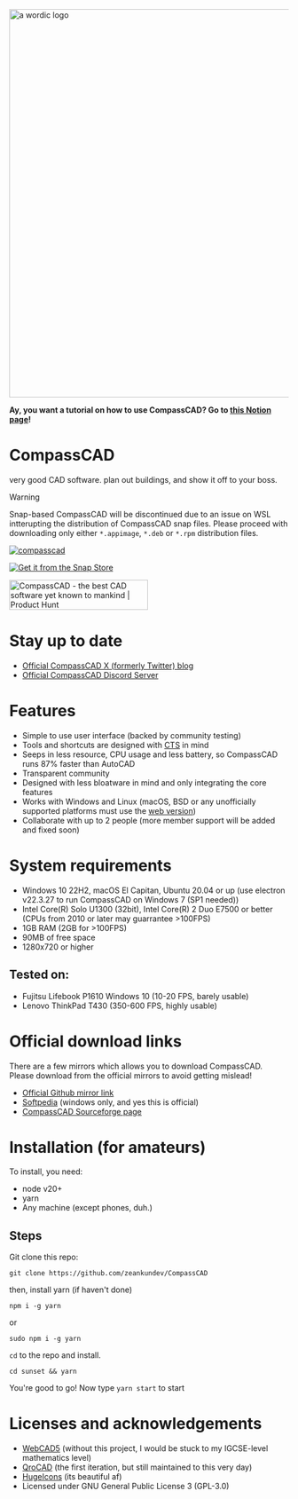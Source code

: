 <img src="assets/logos/a-long.svg" width="700" alt="a wordic logo">

**Ay, you want a tutorial on how to use CompassCAD? Go to [this Notion page](https://zeankundev.notion.site/b015debb301d4ca69a1971c235f5d462)!**
# CompassCAD
very good CAD software. plan out buildings, and show it off to your boss.

> [!WARNING]
> Snap-based CompassCAD will be discontinued due to an issue on WSL intterupting the distribution of CompassCAD snap files. Please proceed with downloading only either `*.appimage`, `*.deb` or `*.rpm` distribution files.

[![compasscad](https://snapcraft.io/compasscad/badge.svg)](https://snapcraft.io/compasscad)

[![Get it from the Snap Store](https://snapcraft.io/static/images/badges/en/snap-store-black.svg)](https://snapcraft.io/compasscad)

<a href="https://www.producthunt.com/posts/compasscad?embed=true&utm_source=badge-featured&utm_medium=badge&utm_souce=badge-compasscad" target="_blank"><img src="https://api.producthunt.com/widgets/embed-image/v1/featured.svg?post_id=486001&theme=neutral" alt="CompassCAD - the&#0032;best&#0032;CAD&#0032;software&#0032;yet&#0032;known&#0032;to&#0032;mankind | Product Hunt" style="width: 250px; height: 54px;" width="250" height="54" /></a>

# Stay up to date
- [Official CompassCAD X (formerly Twitter) blog](https://x.com/CompassCAD)
- [Official CompassCAD Discord Server](https://discord.gg/Qvw9afNs3e)

# Features
- Simple to use user interface (backed by community testing)
- Tools and shortcuts are designed with [CTS](https://www.google.com/search?q=carpal+tunnel+syndrome) in mind
- Seeps in less resource, CPU usage and less battery, so CompassCAD runs 87% faster than AutoCAD
- Transparent community
- Designed with less bloatware in mind and only integrating the core features
- Works with Windows and Linux (macOS, BSD or any unofficially supported platforms must use the [web version](https://zeankundev.github.io/CompassCAD/editor.html))
- Collaborate with up to 2 people (more member support will be added and fixed soon)

# System requirements
- Windows 10 22H2, macOS El Capitan, Ubuntu 20.04 or up (use electron v22.3.27 to run CompassCAD on Windows 7 (SP1 needed))
- Intel Core(R) Solo U1300 (32bit), Intel Core(R) 2 Duo E7500 or better (CPUs from 2010 or later may guarrantee >100FPS)
- 1GB RAM (2GB for >100FPS)
- 90MB of free space
- 1280x720 or higher

## Tested on:
- Fujitsu Lifebook P1610 Windows 10 (10-20 FPS, barely usable) 
- Lenovo ThinkPad T430 (350-600 FPS, highly usable)

# Official download links
There are a few mirrors which allows you to download CompassCAD. Please download from the official mirrors to avoid getting mislead!
- [Official Github mirror link](https://github.com/zeankundev/CompassCAD/releases/latest)
- [Softpedia](https://www.softpedia.com/get/Science-CAD/CompassCAD.shtml) (windows only, and yes this is official)
- [CompassCAD Sourceforge page](https://sourceforge.net/projects/compasscad/)

# Installation (for amateurs)
To install, you need:
- node v20+
- yarn
- Any machine (except phones, duh.)
## Steps
Git clone this repo:
```
git clone https://github.com/zeankundev/CompassCAD
```
then, install yarn (if haven't done)
```
npm i -g yarn
```
or
```
sudo npm i -g yarn
```
`cd` to the repo and install.
```
cd sunset && yarn
```

You're good to go! Now type `yarn start` to start

# Licenses and acknowledgements
- [WebCAD5](https://github.com/hacklabcz/WebCAD5) (without this project, I would be stuck to my IGCSE-level mathematics level)
- [QroCAD](https://github.com/Qrodex/QroCAD) (the first iteration, but still maintained to this very day)
- [HugeIcons](https://hugeicons.com/) (its beautiful af)
- Licensed under GNU General Public License 3 (GPL-3.0)

